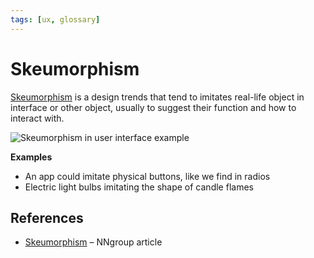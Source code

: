 ```yaml
---
tags: [ux, glossary]
---
```


# Skeumorphism

[Skeumorphism](https://en.wikipedia.org/wiki/Skeuomorph) is a design trends that tend to imitates real-life object in interface or other object, usually to suggest their function and how to interact with.

![Skeumorphism in user interface example](/assets/skeumorphism.png)

**Examples**
- An app could imitate physical buttons, like we find in radios
- Electric light bulbs imitating the shape of candle flames

## References

- [Skeumorphism](https://www.nngroup.com/articles/skeuomorphism/) – NNgroup article